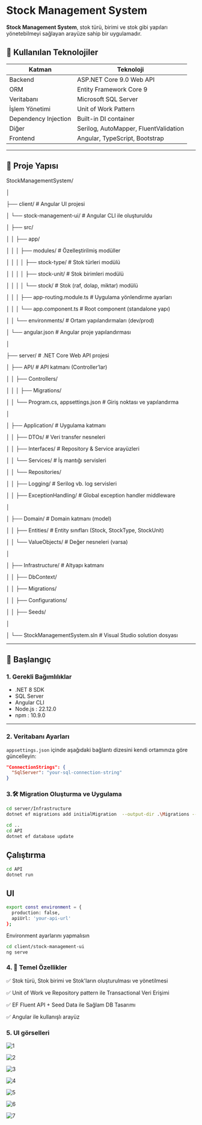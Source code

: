 # Stock Management System

**Stock Management System**, stok türü, birimi ve stok gibi yapıları yönetebilmeyi sağlayan arayüze sahip bir uygulamadır.

## 🔧 Kullanılan Teknolojiler

| Katman | Teknoloji |
|--------|-----------|
| Backend | ASP.NET Core 9.0 Web API |
| ORM | Entity Framework Core 9 |
| Veritabanı | Microsoft SQL Server |
| İşlem Yönetimi | Unit of Work Pattern |
| Dependency Injection | Built-in DI container |
| Diğer | Serilog, AutoMapper, FluentValidation |
| Frontend | Angular, TypeScript, Bootstrap |

---

## 📂 Proje Yapısı
StockManagementSystem/

│

├── client/                                 # Angular UI projesi

│   └── stock-management-ui/                # Angular CLI ile oluşturuldu

│       ├── src/

│       │   ├── app/

│       │   │   ├── modules/                # Özelleştirilmiş modüller

│       │   │   │   ├── stock-type/         # Stok türleri modülü

│       │   │   │   ├── stock-unit/         # Stok birimleri modülü

│       │   │   │   └── stock/              # Stok (raf, dolap, miktar) modülü

│       │   │   ├── app-routing.module.ts   # Uygulama yönlendirme ayarları

│       │   │   └── app.component.ts        # Root component (standalone yapı)

│       │   └── environments/               # Ortam yapılandırmaları (dev/prod)

│       └── angular.json                    # Angular proje yapılandırması

│

├── server/                                 # .NET Core Web API projesi

│   ├── API/                                # API katmanı (Controller’lar)

│   │   ├── Controllers/

│   │   │   ├── Migrations/

│   │   └── Program.cs, appsettings.json    # Giriş noktası ve yapılandırma

│

│   ├── Application/                        # Uygulama katmanı

│   │   ├── DTOs/                           # Veri transfer nesneleri

│   │   ├── Interfaces/                     # Repository & Service arayüzleri

│   │   └── Services/                       # İş mantığı servisleri

│   │   └── Repositories/

│   │   ├── Logging/                        # Serilog vb. log servisleri

│   │   ├── ExceptionHandling/              # Global exception handler middleware

│

│   ├── Domain/                             # Domain katmanı (model)

│   │   ├── Entities/                       # Entity sınıfları (Stock, StockType, StockUnit)

│   │   └── ValueObjects/                   # Değer nesneleri (varsa)

│

│   ├── Infrastructure/                     # Altyapı katmanı

│   │   ├── DbContext/

│   │   ├── Migrations/

│   │   ├── Configurations/

│   │   ├── Seeds/

│

│   └── StockManagementSystem.sln           # Visual Studio solution dosyası






---

## 🚀 Başlangıç

### 1. Gerekli Bağımlılıklar

- .NET 8 SDK
- SQL Server
- Angular CLI 
- Node.js      : 22.12.0
- npm          : 10.9.0

---

### 2. Veritabanı Ayarları

`appsettings.json` içinde aşağıdaki bağlantı dizesini kendi ortamınıza göre güncelleyin:

```json
"ConnectionStrings": {
  "SqlServer": "your-sql-connection-string"
}
```

### 3.🛠️ Migration Oluşturma ve Uygulama

```bash
cd server/Infrastructure
dotnet ef migrations add initialMigration  --output-dir .\Migrations --startup-project ..\API

cd ..
cd API
dotnet ef database update
```
## Çalıştırma

```bash
cd API
dotnet run

```

## UI

```bash
export const environment = {
  production: false,
  apiUrl: 'your-api-url'
};
```
Environment ayarlarını yapmalısın

```bash
cd client/stock-management-ui
ng serve
```

### 4. 📌 Temel Özellikler


✅ Stok türü, Stok birimi ve Stok'ların oluşturulması ve yönetilmesi

✅ Unit of Work ve Repository pattern ile Transactional Veri Erişimi

✅ EF Fluent API + Seed Data ile Sağlam DB Tasarımı

✅ Angular ile kullanışlı arayüz


### 5. UI görselleri

![1](https://github.com/user-attachments/assets/d2727c2e-4e3e-497e-990f-e23d8fcb6034)

![2](https://github.com/user-attachments/assets/4a47bcfb-aedd-4142-a942-0aceb3307c0c)

![3](https://github.com/user-attachments/assets/0d578bd8-53c2-4ac8-b564-29deed3e3e80)

![4](https://github.com/user-attachments/assets/60ce1347-dddb-45ee-99f3-c90f8b538658)

![5](https://github.com/user-attachments/assets/3c243196-20aa-46bb-b9d9-8ba1fbb1913f)

![6](https://github.com/user-attachments/assets/3ab75316-5e87-4679-b94a-156c2d346164)

![7](https://github.com/user-attachments/assets/7972b5da-d9a8-4332-8766-686936d7d494)





